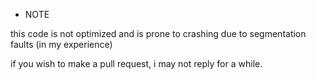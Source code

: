 * NOTE

this code is not optimized and is prone to crashing due to segmentation faults (in my experience)

if you wish to make a pull request, i may not reply for a while.
